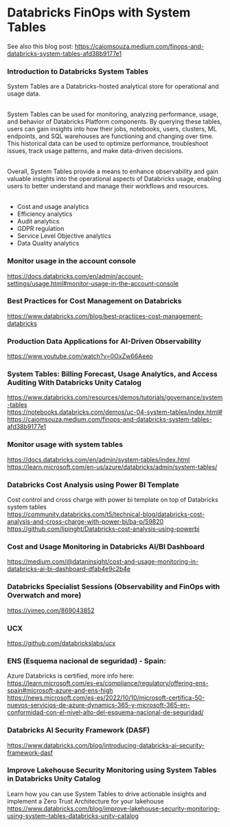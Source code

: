 # Databricks FinOps with System Tables

See also this blog post: https://caiomsouza.medium.com/finops-and-databricks-system-tables-afd38b9177e1

### Introduction to Databricks System Tables

System Tables are a Databricks-hosted analytical store for operational and usage data.<BR><BR>

System Tables can be used for monitoring, analyzing performance, usage, and behavior of Databricks Platform components. By querying these tables, users can gain insights into how their jobs, notebooks, users, clusters, ML endpoints, and SQL warehouses are functioning and changing over time. This historical data can be used to optimize performance, troubleshoot issues, track usage patterns, and make data-driven decisions.<BR><BR>

Overall, System Tables provide a means to enhance observability and gain valuable insights into the operational aspects of Databricks usage, enabling users to better understand and manage their workflows and resources.<BR><BR>

- Cost and usage analytics
- Efficiency analytics
- Audit analytics
- GDPR regulation
- Service Level Objective analytics
- Data Quality analytics


### Monitor usage in the account console
https://docs.databricks.com/en/admin/account-settings/usage.html#monitor-usage-in-the-account-console

### Best Practices for Cost Management on Databricks
https://www.databricks.com/blog/best-practices-cost-management-databricks

### Production Data Applications for AI-Driven Observability
https://www.youtube.com/watch?v=0OxZw66Aeeo

### System Tables: Billing Forecast, Usage Analytics, and Access Auditing With Databricks Unity Catalog
https://www.databricks.com/resources/demos/tutorials/governance/system-tables<BR>
https://notebooks.databricks.com/demos/uc-04-system-tables/index.html#<BR>
https://caiomsouza.medium.com/finops-and-databricks-system-tables-afd38b9177e1<BR>

### Monitor usage with system tables
https://docs.databricks.com/en/admin/system-tables/index.html<BR>
https://learn.microsoft.com/en-us/azure/databricks/admin/system-tables/<BR>

### Databricks Cost Analysis using Power BI Template
Cost control and cross charge with power bi template on top of Databricks system tables<BR>
https://community.databricks.com/t5/technical-blog/databricks-cost-analysis-and-cross-charge-with-power-bi/ba-p/59820<BR>
https://github.com/lipinght/Databricks-cost-analysis-using-powerbi<BR>

### Cost and Usage Monitoring in Databricks AI/BI Dashboard
https://medium.com/@dataninsight/cost-and-usage-monitoring-in-databricks-ai-bi-dashboard-dfab4e9c2b4e

### Databricks Specialist Sessions (Observability and FinOps with Overwatch and more)
https://vimeo.com/869043852

### UCX
https://github.com/databrickslabs/ucx

### ENS (Esquema nacional de seguridad) - Spain:
Azure Databricks is certified, more info here:<BR>
https://learn.microsoft.com/es-es/compliance/regulatory/offering-ens-spain#microsoft-azure-and-ens-high<BR>
https://news.microsoft.com/es-es/2022/10/10/microsoft-certifica-50-nuevos-servicios-de-azure-dynamics-365-y-microsoft-365-en-conformidad-con-el-nivel-alto-del-esquema-nacional-de-seguridad/<BR>

### Databricks AI Security Framework (DASF)
https://www.databricks.com/blog/introducing-databricks-ai-security-framework-dasf

### Improve Lakehouse Security Monitoring using System Tables in Databricks Unity Catalog
Learn how you can use System Tables to drive actionable insights and implement a Zero Trust Architecture for your lakehouse<BR>
https://www.databricks.com/blog/improve-lakehouse-security-monitoring-using-system-tables-databricks-unity-catalog<BR>

